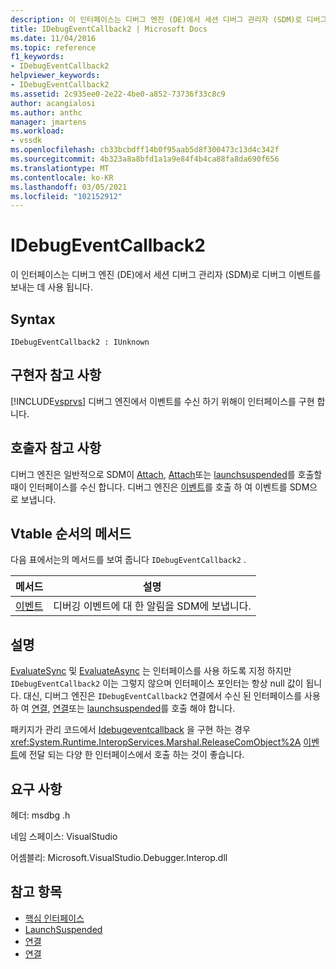```yaml
---
description: 이 인터페이스는 디버그 엔진 (DE)에서 세션 디버그 관리자 (SDM)로 디버그 이벤트를 보내는 데 사용 됩니다.
title: IDebugEventCallback2 | Microsoft Docs
ms.date: 11/04/2016
ms.topic: reference
f1_keywords:
- IDebugEventCallback2
helpviewer_keywords:
- IDebugEventCallback2
ms.assetid: 2c935ee0-2e22-4be0-a852-73736f33c8c9
author: acangialosi
ms.author: anthc
manager: jmartens
ms.workload:
- vssdk
ms.openlocfilehash: cb33bcbdff14b0f95aab5d8f300473c13d4c342f
ms.sourcegitcommit: 4b323a8a8bfd1a1a9e84f4b4ca88fa8da690f656
ms.translationtype: MT
ms.contentlocale: ko-KR
ms.lasthandoff: 03/05/2021
ms.locfileid: "102152912"
---
```

# <a name="idebugeventcallback2"></a>IDebugEventCallback2
이 인터페이스는 디버그 엔진 (DE)에서 세션 디버그 관리자 (SDM)로 디버그 이벤트를 보내는 데 사용 됩니다.

## <a name="syntax"></a>Syntax

```
IDebugEventCallback2 : IUnknown
```

## <a name="notes-for-implementers"></a>구현자 참고 사항
 [!INCLUDE[vsprvs](../../../code-quality/includes/vsprvs_md.md)] 디버그 엔진에서 이벤트를 수신 하기 위해이 인터페이스를 구현 합니다.

## <a name="notes-for-callers"></a>호출자 참고 사항
 디버그 엔진은 일반적으로 SDM이 [Attach](../../../extensibility/debugger/reference/idebugprogram2-attach.md), [Attach](../../../extensibility/debugger/reference/idebugengine2-attach.md)또는 [launchsuspended](../../../extensibility/debugger/reference/idebugenginelaunch2-launchsuspended.md)를 호출할 때이 인터페이스를 수신 합니다. 디버그 엔진은 [이벤트](../../../extensibility/debugger/reference/idebugeventcallback2-event.md)를 호출 하 여 이벤트를 SDM으로 보냅니다.

## <a name="methods-in-vtable-order"></a>Vtable 순서의 메서드
 다음 표에서는의 메서드를 보여 줍니다 `IDebugEventCallback2` .

|메서드|설명|
|------------|-----------------|
|[이벤트](../../../extensibility/debugger/reference/idebugeventcallback2-event.md)|디버깅 이벤트에 대 한 알림을 SDM에 보냅니다.|

## <a name="remarks"></a>설명
 [EvaluateSync](../../../extensibility/debugger/reference/idebugexpression2-evaluatesync.md) 및 [EvaluateAsync](../../../extensibility/debugger/reference/idebugexpression2-evaluateasync.md) 는 인터페이스를 사용 하도록 지정 하지만 `IDebugEventCallback2` 이는 그렇지 않으며 인터페이스 포인터는 항상 null 값이 됩니다. 대신, 디버그 엔진은 `IDebugEventCallback2` 연결에서 수신 된 인터페이스를 사용 하 여 [연결](../../../extensibility/debugger/reference/idebugprogram2-attach.md), [연결](../../../extensibility/debugger/reference/idebugengine2-attach.md)또는 [launchsuspended](../../../extensibility/debugger/reference/idebugenginelaunch2-launchsuspended.md)를 호출 해야 합니다.

 패키지가 관리 코드에서 [Idebugeventcallback](../../../extensibility/debugger/reference/idebugeventcallback2.md) 을 구현 하는 경우 <xref:System.Runtime.InteropServices.Marshal.ReleaseComObject%2A> [이벤트](../../../extensibility/debugger/reference/idebugeventcallback2-event.md)에 전달 되는 다양 한 인터페이스에서 호출 하는 것이 좋습니다.

## <a name="requirements"></a>요구 사항
 헤더: msdbg .h

 네임 스페이스: VisualStudio

 어셈블리: Microsoft.VisualStudio.Debugger.Interop.dll

## <a name="see-also"></a>참고 항목
- [핵심 인터페이스](../../../extensibility/debugger/reference/core-interfaces.md)
- [LaunchSuspended](../../../extensibility/debugger/reference/idebugenginelaunch2-launchsuspended.md)
- [연결](../../../extensibility/debugger/reference/idebugprogram2-attach.md)
- [연결](../../../extensibility/debugger/reference/idebugengine2-attach.md)
